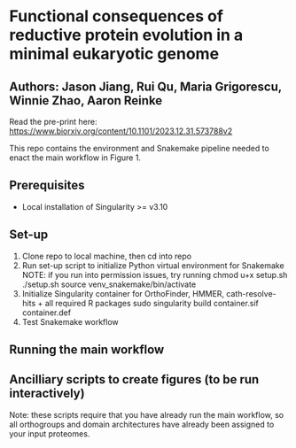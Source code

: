 # Functional consequences of reductive protein evolution in a minimal eukaryotic genome
## Authors: Jason Jiang, Rui Qu, Maria Grigorescu, Winnie Zhao, Aaron Reinke

Read the pre-print here: https://www.biorxiv.org/content/10.1101/2023.12.31.573788v2

This repo contains the environment and Snakemake pipeline needed to enact the main workflow in Figure 1.

## Prerequisites
- Local installation of Singularity >= v3.10

## Set-up
1. Clone repo to local machine, then cd into repo
2. Run set-up script to initialize Python virtual environment for Snakemake
   NOTE: if you run into permission issues, try running chmod u+x setup.sh
   ./setup.sh
   source venv_snakemake/bin/activate
4. Initialize Singularity container for OrthoFinder, HMMER, cath-resolve-hits + all required R packages
   sudo singularity build container.sif container.def
5. Test Snakemake workflow
   
   

## Running the main workflow

## Ancilliary scripts to create figures (to be run interactively)
Note: these scripts require that you have already run the main workflow, so all orthogroups and domain architectures have already been assigned to your input proteomes.
